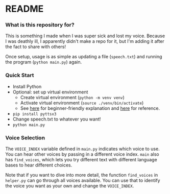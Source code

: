 # README #

### What is this repository for? ###

This is something I made when I was super sick and lost my voice. Because I was deathly ill, I apparently didn't make a repo for it, but I'm adding it after the fact to share with others! 

Once setup, usage is as simple as updating a file (`speech.txt`) and running the program (`python main.py`) again.

### Quick Start ###

* Install Python
* Optional: set up virtual environment
  * Create virtual environment (`python -m venv venv`)
  * Activate virtual environment (`source ./venv/bin/activate`)
  * See [here](https://python.land/virtual-environments/virtualenv) for beginner-friendly explanation and [here](https://docs.python.org/3/library/venv.html) for reference.
* `pip install pyttsx3`
* Change speech.txt to whatever you want!
* `python main.py`

### Voice Selection ###
The `VOICE_INDEX` variable defined in `main.py` indicates which voice to use. You can hear other voices by passing in a different voice index. `main` also has `find_voices`, which lets you try different text with different language bases to hear different choices. 

Note that if you want to dive into more detail, the function `find_voices` in `helper.py` can go through all voices available. You can use that to identify the voice you want as your own and change the `VOICE_INDEX`.
